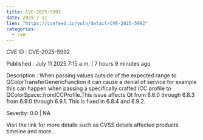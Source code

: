 ```yaml
--- 
title: CVE-2025-5992
date: 2025-7-11
lien: "https://cvefeed.io/vuln/detail/CVE-2025-5992"
categories:
  - cve
---
```


CVE ID : CVE-2025-5992

Published :  July 11
2025
7:15 a.m. | 7 hours
9 minutes ago

Description : When passing values outside of the expected range to QColorTransferGenericFunction it can cause a denial of service
for example
this can happen when passing a specifically crafted ICC profile to QColorSpace::fromICCProfile.This issue affects Qt from 6.6.0 through 6.8.3
from 6.9.0 through 6.9.1. This is fixed in 6.8.4 and 6.9.2.

Severity: 0.0 | NA

Visit the link for more details
such as CVSS details
affected products
timeline
and more...
